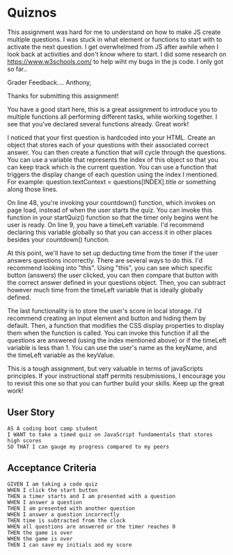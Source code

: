 # Quiznos 
This assignment was hard for me to understand on how to make JS create multiple questions. I was stuck in what element or functions to start with to activate the next question. I get overwhelmed from JS after awhile when I look back at activities and don't know where to start. I did some research on https://www.w3schools.com/ to help wiht my bugs in the js code. I only got so far..

Grader Feedback....
Anthony, 

Thanks for submitting this assignment!

You have a good start here, this is a great assignment to introduce you to multiple functions all performing different tasks, while working together. I see that you've declared several functions already. Great work!

I noticed that your first question is hardcoded into your HTML. Create an object that stores each of your questions with their associated correct answer. You can then create a function that will cycle through the questions. You can use a variable that represents the index of this object so that you can keep track which is the current question. You can use a function that triggers the display change of each question using the index I mentioned. For example: question.textContext = questions[INDEX].title or something along those lines. 

On line 48, you're invoking your countdown() function, which invokes on page load, instead of when the user starts the quiz. You can invoke this function in your startQuiz() function so that the timer only begins went he user is ready. On line 9, you have a timeLeft variable. I'd recommend declaring this variable globally so that you can access it in other places besides your countdown() function. 

At this point, we'll have to set up deducting time from the timer if the user answers questions incorrectly. There are several ways to do this. I'd recommend looking into "this". Using "this", you can see which specific button (answers) the user clicked, you can then compare that button with the correct answer defined in your questions object. Then, you can subtract however much time from the timeLeft variable that is ideally globally defined. 

The last functionality is to store the user's score in local storage. I'd recommend creating an input element and button and hiding them by default. Then, a function that modifies the CSS display properties to display them when the function is called. You can invoke this function if all the questions are answered (using the index mentioned above) or if the timeLeft variable is less than 1. You can use the user's name as the keyName, and the timeLeft variable as the keyValue. 

This is a tough assignment, but very valuable in terms of javaScripts principles. If your instructional staff permits resubmissions, I encourage you to revisit this one so that you can further build your skills. Keep up the great work!

## User Story

```
AS A coding boot camp student
I WANT to take a timed quiz on JavaScript fundamentals that stores high scores
SO THAT I can gauge my progress compared to my peers
```

## Acceptance Criteria

```
GIVEN I am taking a code quiz
WHEN I click the start button
THEN a timer starts and I am presented with a question
WHEN I answer a question
THEN I am presented with another question
WHEN I answer a question incorrectly
THEN time is subtracted from the clock
WHEN all questions are answered or the timer reaches 0
THEN the game is over
WHEN the game is over
THEN I can save my initials and my score
```
